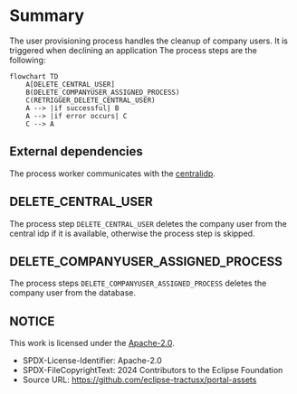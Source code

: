 # Summary

The user provisioning process handles the cleanup of company users. It is triggered when declining an application The process steps are the following:

```mermaid
flowchart TD
    A[DELETE_CENTRAL_USER]
    B(DELETE_COMPANYUSER_ASSIGNED_PROCESS)
    C(RETRIGGER_DELETE_CENTRAL_USER)
    A --> |if successful| B
    A --> |if error occurs| C
    C --> A

```

## External dependencies

The process worker communicates with the [centralidp](https://github.com/eclipse-tractusx/portal-iam/tree/main/charts/centralidp).

## DELETE_CENTRAL_USER

The process step `DELETE_CENTRAL_USER` deletes the company user from the central idp if it is available, otherwise the process step is skipped.

## DELETE_COMPANYUSER_ASSIGNED_PROCESS

The process steps `DELETE_COMPANYUSER_ASSIGNED_PROCESS` deletes the company user from the database.

## NOTICE

This work is licensed under the [Apache-2.0](https://www.apache.org/licenses/LICENSE-2.0).

- SPDX-License-Identifier: Apache-2.0
- SPDX-FileCopyrightText: 2024 Contributors to the Eclipse Foundation
- Source URL: https://github.com/eclipse-tractusx/portal-assets
